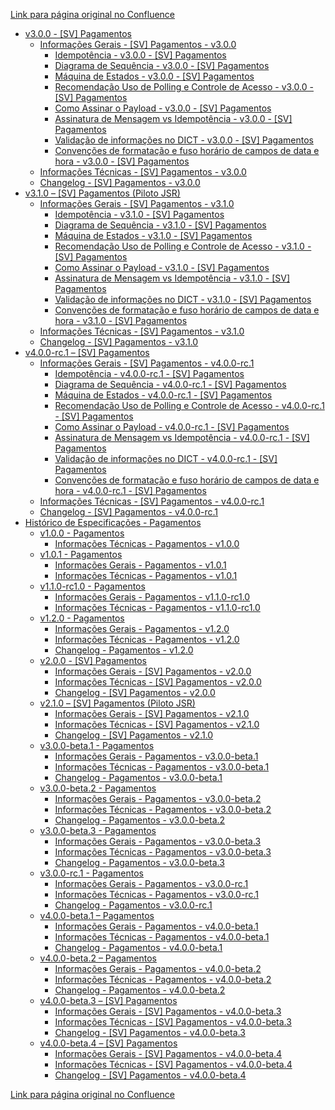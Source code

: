 [Link para página original no Confluence](https://openfinancebrasil.atlassian.net/wiki/spaces/OF/pages/17375943)

- [v3.0.0 - \[SV\] Pagamentos](../../../../../../OF/Open%20Finance%20Brasil/Especifica%c3%a7%c3%b5es%20de%20APIs/Servi%c3%a7os%20-%20SV/[SV]%20Inicia%c3%a7%c3%a3o%20de%20Pagamentos/[SV]%20API%20-%20Pagamentos/v3.0.0%20-%20[SV]%20Pagamentos/index)
    - [Informações Gerais - \[SV\] Pagamentos - v3.0.0](../../../../../../OF/Open%20Finance%20Brasil/Especifica%c3%a7%c3%b5es%20de%20APIs/Servi%c3%a7os%20-%20SV/[SV]%20Inicia%c3%a7%c3%a3o%20de%20Pagamentos/[SV]%20API%20-%20Pagamentos/v3.0.0%20-%20[SV]%20Pagamentos/Informa%c3%a7%c3%b5es%20Gerais%20-%20[SV]%20Pagamentos%20-%20v3.0.0/index)
        - [Idempotência - v3.0.0 - \[SV\] Pagamentos](../../../../../../OF/Open%20Finance%20Brasil/Especifica%c3%a7%c3%b5es%20de%20APIs/Servi%c3%a7os%20-%20SV/[SV]%20Inicia%c3%a7%c3%a3o%20de%20Pagamentos/[SV]%20API%20-%20Pagamentos/v3.0.0%20-%20[SV]%20Pagamentos/Informa%c3%a7%c3%b5es%20Gerais%20-%20[SV]%20Pagamentos%20-%20v3.0.0/Idempot%c3%aancia%20-%20v3.0.0%20-%20[SV]%20Pagamentos)
        - [Diagrama de Sequência - v3.0.0 - \[SV\] Pagamentos](../../../../../../OF/Open%20Finance%20Brasil/Especifica%c3%a7%c3%b5es%20de%20APIs/Servi%c3%a7os%20-%20SV/[SV]%20Inicia%c3%a7%c3%a3o%20de%20Pagamentos/[SV]%20API%20-%20Pagamentos/v3.0.0%20-%20[SV]%20Pagamentos/Informa%c3%a7%c3%b5es%20Gerais%20-%20[SV]%20Pagamentos%20-%20v3.0.0/Diagrama%20de%20Sequ%c3%aancia%20-%20v3.0.0%20-%20[SV]%20Pagamentos)
        - [Máquina de Estados - v3.0.0 - \[SV\] Pagamentos](../../../../../../OF/Open%20Finance%20Brasil/Especifica%c3%a7%c3%b5es%20de%20APIs/Servi%c3%a7os%20-%20SV/[SV]%20Inicia%c3%a7%c3%a3o%20de%20Pagamentos/[SV]%20API%20-%20Pagamentos/v3.0.0%20-%20[SV]%20Pagamentos/Informa%c3%a7%c3%b5es%20Gerais%20-%20[SV]%20Pagamentos%20-%20v3.0.0/M%c3%a1quina%20de%20Estados%20-%20v3.0.0%20-%20[SV]%20Pagamentos)
        - [Recomendação Uso de Polling e Controle de Acesso -  v3.0.0 - \[SV\] Pagamentos](../../../../../../OF/Open%20Finance%20Brasil/Especifica%c3%a7%c3%b5es%20de%20APIs/Servi%c3%a7os%20-%20SV/[SV]%20Inicia%c3%a7%c3%a3o%20de%20Pagamentos/[SV]%20API%20-%20Pagamentos/v3.0.0%20-%20[SV]%20Pagamentos/Informa%c3%a7%c3%b5es%20Gerais%20-%20[SV]%20Pagamentos%20-%20v3.0.0/Recomenda%c3%a7%c3%a3o%20Uso%20de%20Polling%20e%20Controle%20de%20Acesso%20-%20%20v3.0.0%20-%20[SV]%20Pagamentos)
        - [Como Assinar o Payload - v3.0.0 - \[SV\] Pagamentos](../../../../../../OF/Open%20Finance%20Brasil/Especifica%c3%a7%c3%b5es%20de%20APIs/Servi%c3%a7os%20-%20SV/[SV]%20Inicia%c3%a7%c3%a3o%20de%20Pagamentos/[SV]%20API%20-%20Pagamentos/v3.0.0%20-%20[SV]%20Pagamentos/Informa%c3%a7%c3%b5es%20Gerais%20-%20[SV]%20Pagamentos%20-%20v3.0.0/Como%20Assinar%20o%20Payload%20-%20v3.0.0%20-%20[SV]%20Pagamentos)
        - [Assinatura de Mensagem vs Idempotência - v3.0.0 - \[SV\] Pagamentos](../../../../../../OF/Open%20Finance%20Brasil/Especifica%c3%a7%c3%b5es%20de%20APIs/Servi%c3%a7os%20-%20SV/[SV]%20Inicia%c3%a7%c3%a3o%20de%20Pagamentos/[SV]%20API%20-%20Pagamentos/v3.0.0%20-%20[SV]%20Pagamentos/Informa%c3%a7%c3%b5es%20Gerais%20-%20[SV]%20Pagamentos%20-%20v3.0.0/Assinatura%20de%20Mensagem%20vs%20Idempot%c3%aancia%20-%20v3.0.0%20-%20[SV]%20Pagamentos)
        - [Validação de informações no DICT - v3.0.0 - \[SV\] Pagamentos](../../../../../../OF/Open%20Finance%20Brasil/Especifica%c3%a7%c3%b5es%20de%20APIs/Servi%c3%a7os%20-%20SV/[SV]%20Inicia%c3%a7%c3%a3o%20de%20Pagamentos/[SV]%20API%20-%20Pagamentos/v3.0.0%20-%20[SV]%20Pagamentos/Informa%c3%a7%c3%b5es%20Gerais%20-%20[SV]%20Pagamentos%20-%20v3.0.0/Valida%c3%a7%c3%a3o%20de%20informa%c3%a7%c3%b5es%20no%20DICT%20-%20v3.0.0%20-%20[SV]%20Pagamentos)
        - [Convenções de formatação e fuso horário de campos de data e hora - v3.0.0 - \[SV\] Pagamentos](../../../../../../OF/Open%20Finance%20Brasil/Especifica%c3%a7%c3%b5es%20de%20APIs/Servi%c3%a7os%20-%20SV/[SV]%20Inicia%c3%a7%c3%a3o%20de%20Pagamentos/[SV]%20API%20-%20Pagamentos/v3.0.0%20-%20[SV]%20Pagamentos/Informa%c3%a7%c3%b5es%20Gerais%20-%20[SV]%20Pagamentos%20-%20v3.0.0/Conven%c3%a7%c3%b5es%20de%20formata%c3%a7%c3%a3o%20e%20fuso%20hor%c3%a1rio%20de%20campos%20de%20data%20e%20hora%20-%20v3.0.0%20-%20[SV]%20Pagamentos)
    - [Informações Técnicas - \[SV\] Pagamentos - v3.0.0](../../../../../../OF/Open%20Finance%20Brasil/Especifica%c3%a7%c3%b5es%20de%20APIs/Servi%c3%a7os%20-%20SV/[SV]%20Inicia%c3%a7%c3%a3o%20de%20Pagamentos/[SV]%20API%20-%20Pagamentos/v3.0.0%20-%20[SV]%20Pagamentos/Informa%c3%a7%c3%b5es%20T%c3%a9cnicas%20-%20[SV]%20Pagamentos%20-%20v3.0.0)
    - [Changelog - \[SV\] Pagamentos - v3.0.0](../../../../../../OF/Open%20Finance%20Brasil/Especifica%c3%a7%c3%b5es%20de%20APIs/Servi%c3%a7os%20-%20SV/[SV]%20Inicia%c3%a7%c3%a3o%20de%20Pagamentos/[SV]%20API%20-%20Pagamentos/v3.0.0%20-%20[SV]%20Pagamentos/Changelog%20-%20[SV]%20Pagamentos%20-%20v3.0.0)
- [v3.1.0 – \[SV\] Pagamentos (Piloto JSR)](../../../../../../OF/Open%20Finance%20Brasil/Especifica%c3%a7%c3%b5es%20de%20APIs/Servi%c3%a7os%20-%20SV/[SV]%20Inicia%c3%a7%c3%a3o%20de%20Pagamentos/[SV]%20API%20-%20Pagamentos/v3.1.0%20%e2%80%93%20[SV]%20Pagamentos%20%28Piloto%20JSR%29/index)
    - [Informações Gerais - \[SV\] Pagamentos - v3.1.0](../../../../../../OF/Open%20Finance%20Brasil/Especifica%c3%a7%c3%b5es%20de%20APIs/Servi%c3%a7os%20-%20SV/[SV]%20Inicia%c3%a7%c3%a3o%20de%20Pagamentos/[SV]%20API%20-%20Pagamentos/v3.1.0%20%e2%80%93%20[SV]%20Pagamentos%20%28Piloto%20JSR%29/Informa%c3%a7%c3%b5es%20Gerais%20-%20[SV]%20Pagamentos%20-%20v3.1.0/index)
        - [Idempotência - v3.1.0 - \[SV\] Pagamentos](../../../../../../OF/Open%20Finance%20Brasil/Especifica%c3%a7%c3%b5es%20de%20APIs/Servi%c3%a7os%20-%20SV/[SV]%20Inicia%c3%a7%c3%a3o%20de%20Pagamentos/[SV]%20API%20-%20Pagamentos/v3.1.0%20%e2%80%93%20[SV]%20Pagamentos%20%28Piloto%20JSR%29/Informa%c3%a7%c3%b5es%20Gerais%20-%20[SV]%20Pagamentos%20-%20v3.1.0/Idempot%c3%aancia%20-%20v3.1.0%20-%20[SV]%20Pagamentos)
        - [Diagrama de Sequência - v3.1.0 - \[SV\] Pagamentos](../../../../../../OF/Open%20Finance%20Brasil/Especifica%c3%a7%c3%b5es%20de%20APIs/Servi%c3%a7os%20-%20SV/[SV]%20Inicia%c3%a7%c3%a3o%20de%20Pagamentos/[SV]%20API%20-%20Pagamentos/v3.1.0%20%e2%80%93%20[SV]%20Pagamentos%20%28Piloto%20JSR%29/Informa%c3%a7%c3%b5es%20Gerais%20-%20[SV]%20Pagamentos%20-%20v3.1.0/Diagrama%20de%20Sequ%c3%aancia%20-%20v3.1.0%20-%20[SV]%20Pagamentos)
        - [Máquina de Estados - v3.1.0 - \[SV\] Pagamentos](../../../../../../OF/Open%20Finance%20Brasil/Especifica%c3%a7%c3%b5es%20de%20APIs/Servi%c3%a7os%20-%20SV/[SV]%20Inicia%c3%a7%c3%a3o%20de%20Pagamentos/[SV]%20API%20-%20Pagamentos/v3.1.0%20%e2%80%93%20[SV]%20Pagamentos%20%28Piloto%20JSR%29/Informa%c3%a7%c3%b5es%20Gerais%20-%20[SV]%20Pagamentos%20-%20v3.1.0/M%c3%a1quina%20de%20Estados%20-%20v3.1.0%20-%20[SV]%20Pagamentos)
        - [Recomendação Uso de Polling e Controle de Acesso - v3.1.0 - \[SV\] Pagamentos](../../../../../../OF/Open%20Finance%20Brasil/Especifica%c3%a7%c3%b5es%20de%20APIs/Servi%c3%a7os%20-%20SV/[SV]%20Inicia%c3%a7%c3%a3o%20de%20Pagamentos/[SV]%20API%20-%20Pagamentos/v3.1.0%20%e2%80%93%20[SV]%20Pagamentos%20%28Piloto%20JSR%29/Informa%c3%a7%c3%b5es%20Gerais%20-%20[SV]%20Pagamentos%20-%20v3.1.0/Recomenda%c3%a7%c3%a3o%20Uso%20de%20Polling%20e%20Controle%20de%20Acesso%20-%20v3.1.0%20-%20[SV]%20Pagamentos)
        - [Como Assinar o Payload - v3.1.0 - \[SV\] Pagamentos](../../../../../../OF/Open%20Finance%20Brasil/Especifica%c3%a7%c3%b5es%20de%20APIs/Servi%c3%a7os%20-%20SV/[SV]%20Inicia%c3%a7%c3%a3o%20de%20Pagamentos/[SV]%20API%20-%20Pagamentos/v3.1.0%20%e2%80%93%20[SV]%20Pagamentos%20%28Piloto%20JSR%29/Informa%c3%a7%c3%b5es%20Gerais%20-%20[SV]%20Pagamentos%20-%20v3.1.0/Como%20Assinar%20o%20Payload%20-%20v3.1.0%20-%20[SV]%20Pagamentos)
        - [Assinatura de Mensagem vs Idempotência - v3.1.0 - \[SV\] Pagamentos](../../../../../../OF/Open%20Finance%20Brasil/Especifica%c3%a7%c3%b5es%20de%20APIs/Servi%c3%a7os%20-%20SV/[SV]%20Inicia%c3%a7%c3%a3o%20de%20Pagamentos/[SV]%20API%20-%20Pagamentos/v3.1.0%20%e2%80%93%20[SV]%20Pagamentos%20%28Piloto%20JSR%29/Informa%c3%a7%c3%b5es%20Gerais%20-%20[SV]%20Pagamentos%20-%20v3.1.0/Assinatura%20de%20Mensagem%20vs%20Idempot%c3%aancia%20-%20v3.1.0%20-%20[SV]%20Pagamentos)
        - [Validação de informações no DICT - v3.1.0 - \[SV\] Pagamentos](../../../../../../OF/Open%20Finance%20Brasil/Especifica%c3%a7%c3%b5es%20de%20APIs/Servi%c3%a7os%20-%20SV/[SV]%20Inicia%c3%a7%c3%a3o%20de%20Pagamentos/[SV]%20API%20-%20Pagamentos/v3.1.0%20%e2%80%93%20[SV]%20Pagamentos%20%28Piloto%20JSR%29/Informa%c3%a7%c3%b5es%20Gerais%20-%20[SV]%20Pagamentos%20-%20v3.1.0/Valida%c3%a7%c3%a3o%20de%20informa%c3%a7%c3%b5es%20no%20DICT%20-%20v3.1.0%20-%20[SV]%20Pagamentos)
        - [Convenções de formatação e fuso horário de campos de data e hora - v3.1.0 - \[SV\] Pagamentos](../../../../../../OF/Open%20Finance%20Brasil/Especifica%c3%a7%c3%b5es%20de%20APIs/Servi%c3%a7os%20-%20SV/[SV]%20Inicia%c3%a7%c3%a3o%20de%20Pagamentos/[SV]%20API%20-%20Pagamentos/v3.1.0%20%e2%80%93%20[SV]%20Pagamentos%20%28Piloto%20JSR%29/Informa%c3%a7%c3%b5es%20Gerais%20-%20[SV]%20Pagamentos%20-%20v3.1.0/Conven%c3%a7%c3%b5es%20de%20formata%c3%a7%c3%a3o%20e%20fuso%20hor%c3%a1rio%20de%20campos%20de%20data%20e%20hora%20-%20v3.1.0%20-%20[SV]%20Pagamentos)
    - [Informações Técnicas - \[SV\] Pagamentos - v3.1.0](../../../../../../OF/Open%20Finance%20Brasil/Especifica%c3%a7%c3%b5es%20de%20APIs/Servi%c3%a7os%20-%20SV/[SV]%20Inicia%c3%a7%c3%a3o%20de%20Pagamentos/[SV]%20API%20-%20Pagamentos/v3.1.0%20%e2%80%93%20[SV]%20Pagamentos%20%28Piloto%20JSR%29/Informa%c3%a7%c3%b5es%20T%c3%a9cnicas%20-%20[SV]%20Pagamentos%20-%20v3.1.0)
    - [Changelog - \[SV\] Pagamentos - v3.1.0](../../../../../../OF/Open%20Finance%20Brasil/Especifica%c3%a7%c3%b5es%20de%20APIs/Servi%c3%a7os%20-%20SV/[SV]%20Inicia%c3%a7%c3%a3o%20de%20Pagamentos/[SV]%20API%20-%20Pagamentos/v3.1.0%20%e2%80%93%20[SV]%20Pagamentos%20%28Piloto%20JSR%29/Changelog%20-%20[SV]%20Pagamentos%20-%20v3.1.0)
- [v4.0.0-rc.1 – \[SV\] Pagamentos](../../../../../../OF/Open%20Finance%20Brasil/Especifica%c3%a7%c3%b5es%20de%20APIs/Servi%c3%a7os%20-%20SV/[SV]%20Inicia%c3%a7%c3%a3o%20de%20Pagamentos/[SV]%20API%20-%20Pagamentos/v4.0.0-rc.1%20%e2%80%93%20[SV]%20Pagamentos/index)
    - [Informações Gerais - \[SV\] Pagamentos - v4.0.0-rc.1](../../../../../../OF/Open%20Finance%20Brasil/Especifica%c3%a7%c3%b5es%20de%20APIs/Servi%c3%a7os%20-%20SV/[SV]%20Inicia%c3%a7%c3%a3o%20de%20Pagamentos/[SV]%20API%20-%20Pagamentos/v4.0.0-rc.1%20%e2%80%93%20[SV]%20Pagamentos/Informa%c3%a7%c3%b5es%20Gerais%20-%20[SV]%20Pagamentos%20-%20v4.0.0-rc.1/index)
        - [Idempotência - v4.0.0-rc.1 - \[SV\] Pagamentos](../../../../../../OF/Open%20Finance%20Brasil/Especifica%c3%a7%c3%b5es%20de%20APIs/Servi%c3%a7os%20-%20SV/[SV]%20Inicia%c3%a7%c3%a3o%20de%20Pagamentos/[SV]%20API%20-%20Pagamentos/v4.0.0-rc.1%20%e2%80%93%20[SV]%20Pagamentos/Informa%c3%a7%c3%b5es%20Gerais%20-%20[SV]%20Pagamentos%20-%20v4.0.0-rc.1/Idempot%c3%aancia%20-%20v4.0.0-rc.1%20-%20[SV]%20Pagamentos)
        - [Diagrama de Sequência - v4.0.0-rc.1 - \[SV\] Pagamentos](../../../../../../OF/Open%20Finance%20Brasil/Especifica%c3%a7%c3%b5es%20de%20APIs/Servi%c3%a7os%20-%20SV/[SV]%20Inicia%c3%a7%c3%a3o%20de%20Pagamentos/[SV]%20API%20-%20Pagamentos/v4.0.0-rc.1%20%e2%80%93%20[SV]%20Pagamentos/Informa%c3%a7%c3%b5es%20Gerais%20-%20[SV]%20Pagamentos%20-%20v4.0.0-rc.1/Diagrama%20de%20Sequ%c3%aancia%20-%20v4.0.0-rc.1%20-%20[SV]%20Pagamentos)
        - [Máquina de Estados - v4.0.0-rc.1 - \[SV\] Pagamentos](../../../../../../OF/Open%20Finance%20Brasil/Especifica%c3%a7%c3%b5es%20de%20APIs/Servi%c3%a7os%20-%20SV/[SV]%20Inicia%c3%a7%c3%a3o%20de%20Pagamentos/[SV]%20API%20-%20Pagamentos/v4.0.0-rc.1%20%e2%80%93%20[SV]%20Pagamentos/Informa%c3%a7%c3%b5es%20Gerais%20-%20[SV]%20Pagamentos%20-%20v4.0.0-rc.1/M%c3%a1quina%20de%20Estados%20-%20v4.0.0-rc.1%20-%20[SV]%20Pagamentos)
        - [Recomendação Uso de Polling e Controle de Acesso - v4.0.0-rc.1 - \[SV\] Pagamentos](../../../../../../OF/Open%20Finance%20Brasil/Especifica%c3%a7%c3%b5es%20de%20APIs/Servi%c3%a7os%20-%20SV/[SV]%20Inicia%c3%a7%c3%a3o%20de%20Pagamentos/[SV]%20API%20-%20Pagamentos/v4.0.0-rc.1%20%e2%80%93%20[SV]%20Pagamentos/Informa%c3%a7%c3%b5es%20Gerais%20-%20[SV]%20Pagamentos%20-%20v4.0.0-rc.1/Recomenda%c3%a7%c3%a3o%20Uso%20de%20Polling%20e%20Controle%20de%20Acesso%20-%20v4.0.0-rc.1%20-%20[SV]%20Pagamentos)
        - [Como Assinar o Payload - v4.0.0-rc.1 - \[SV\] Pagamentos](../../../../../../OF/Open%20Finance%20Brasil/Especifica%c3%a7%c3%b5es%20de%20APIs/Servi%c3%a7os%20-%20SV/[SV]%20Inicia%c3%a7%c3%a3o%20de%20Pagamentos/[SV]%20API%20-%20Pagamentos/v4.0.0-rc.1%20%e2%80%93%20[SV]%20Pagamentos/Informa%c3%a7%c3%b5es%20Gerais%20-%20[SV]%20Pagamentos%20-%20v4.0.0-rc.1/Como%20Assinar%20o%20Payload%20-%20v4.0.0-rc.1%20-%20[SV]%20Pagamentos)
        - [Assinatura de Mensagem vs Idempotência - v4.0.0-rc.1 - \[SV\] Pagamentos](../../../../../../OF/Open%20Finance%20Brasil/Especifica%c3%a7%c3%b5es%20de%20APIs/Servi%c3%a7os%20-%20SV/[SV]%20Inicia%c3%a7%c3%a3o%20de%20Pagamentos/[SV]%20API%20-%20Pagamentos/v4.0.0-rc.1%20%e2%80%93%20[SV]%20Pagamentos/Informa%c3%a7%c3%b5es%20Gerais%20-%20[SV]%20Pagamentos%20-%20v4.0.0-rc.1/Assinatura%20de%20Mensagem%20vs%20Idempot%c3%aancia%20-%20v4.0.0-rc.1%20-%20[SV]%20Pagamentos)
        - [Validação de informações no DICT - v4.0.0-rc.1 - \[SV\] Pagamentos](../../../../../../OF/Open%20Finance%20Brasil/Especifica%c3%a7%c3%b5es%20de%20APIs/Servi%c3%a7os%20-%20SV/[SV]%20Inicia%c3%a7%c3%a3o%20de%20Pagamentos/[SV]%20API%20-%20Pagamentos/v4.0.0-rc.1%20%e2%80%93%20[SV]%20Pagamentos/Informa%c3%a7%c3%b5es%20Gerais%20-%20[SV]%20Pagamentos%20-%20v4.0.0-rc.1/Valida%c3%a7%c3%a3o%20de%20informa%c3%a7%c3%b5es%20no%20DICT%20-%20v4.0.0-rc.1%20-%20[SV]%20Pagamentos)
        - [Convenções de formatação e fuso horário de campos de data e hora - v4.0.0-rc.1 - \[SV\] Pagamentos](../../../../../../OF/Open%20Finance%20Brasil/Especifica%c3%a7%c3%b5es%20de%20APIs/Servi%c3%a7os%20-%20SV/[SV]%20Inicia%c3%a7%c3%a3o%20de%20Pagamentos/[SV]%20API%20-%20Pagamentos/v4.0.0-rc.1%20%e2%80%93%20[SV]%20Pagamentos/Informa%c3%a7%c3%b5es%20Gerais%20-%20[SV]%20Pagamentos%20-%20v4.0.0-rc.1/Conven%c3%a7%c3%b5es%20de%20formata%c3%a7%c3%a3o%20e%20fuso%20hor%c3%a1rio%20de%20campos%20de%20data%20e%20hora%20-%20v4.0.0-rc.1%20-%20[SV]%20Pagamentos)
    - [Informações Técnicas - \[SV\] Pagamentos - v4.0.0-rc.1](../../../../../../OF/Open%20Finance%20Brasil/Especifica%c3%a7%c3%b5es%20de%20APIs/Servi%c3%a7os%20-%20SV/[SV]%20Inicia%c3%a7%c3%a3o%20de%20Pagamentos/[SV]%20API%20-%20Pagamentos/v4.0.0-rc.1%20%e2%80%93%20[SV]%20Pagamentos/Informa%c3%a7%c3%b5es%20T%c3%a9cnicas%20-%20[SV]%20Pagamentos%20-%20v4.0.0-rc.1)
    - [Changelog - \[SV\] Pagamentos - v4.0.0-rc.1](../../../../../../OF/Open%20Finance%20Brasil/Especifica%c3%a7%c3%b5es%20de%20APIs/Servi%c3%a7os%20-%20SV/[SV]%20Inicia%c3%a7%c3%a3o%20de%20Pagamentos/[SV]%20API%20-%20Pagamentos/v4.0.0-rc.1%20%e2%80%93%20[SV]%20Pagamentos/Changelog%20-%20[SV]%20Pagamentos%20-%20v4.0.0-rc.1)
- [Histórico de Especificações - Pagamentos](../../../../../../OF/Open%20Finance%20Brasil/Especifica%c3%a7%c3%b5es%20de%20APIs/Servi%c3%a7os%20-%20SV/[SV]%20Inicia%c3%a7%c3%a3o%20de%20Pagamentos/[SV]%20API%20-%20Pagamentos/Hist%c3%b3rico%20de%20Especifica%c3%a7%c3%b5es%20-%20Pagamentos/index)
    - [v1.0.0 - Pagamentos](../../../../../../OF/Open%20Finance%20Brasil/Especifica%c3%a7%c3%b5es%20de%20APIs/Servi%c3%a7os%20-%20SV/[SV]%20Inicia%c3%a7%c3%a3o%20de%20Pagamentos/[SV]%20API%20-%20Pagamentos/Hist%c3%b3rico%20de%20Especifica%c3%a7%c3%b5es%20-%20Pagamentos/v1.0.0%20-%20Pagamentos/index)
        - [Informações Técnicas - Pagamentos - v1.0.0](../../../../../../OF/Open%20Finance%20Brasil/Especifica%c3%a7%c3%b5es%20de%20APIs/Servi%c3%a7os%20-%20SV/[SV]%20Inicia%c3%a7%c3%a3o%20de%20Pagamentos/[SV]%20API%20-%20Pagamentos/Hist%c3%b3rico%20de%20Especifica%c3%a7%c3%b5es%20-%20Pagamentos/v1.0.0%20-%20Pagamentos/Informa%c3%a7%c3%b5es%20T%c3%a9cnicas%20-%20Pagamentos%20-%20v1.0.0)
    - [v1.0.1 - Pagamentos](../../../../../../OF/Open%20Finance%20Brasil/Especifica%c3%a7%c3%b5es%20de%20APIs/Servi%c3%a7os%20-%20SV/[SV]%20Inicia%c3%a7%c3%a3o%20de%20Pagamentos/[SV]%20API%20-%20Pagamentos/Hist%c3%b3rico%20de%20Especifica%c3%a7%c3%b5es%20-%20Pagamentos/v1.0.1%20-%20Pagamentos/index)
        - [Informações Gerais - Pagamentos - v1.0.1](../../../../../../OF/Open%20Finance%20Brasil/Especifica%c3%a7%c3%b5es%20de%20APIs/Servi%c3%a7os%20-%20SV/[SV]%20Inicia%c3%a7%c3%a3o%20de%20Pagamentos/[SV]%20API%20-%20Pagamentos/Hist%c3%b3rico%20de%20Especifica%c3%a7%c3%b5es%20-%20Pagamentos/v1.0.1%20-%20Pagamentos/Informa%c3%a7%c3%b5es%20Gerais%20-%20Pagamentos%20-%20v1.0.1/index)
        - [Informações Técnicas - Pagamentos - v1.0.1](../../../../../../OF/Open%20Finance%20Brasil/Especifica%c3%a7%c3%b5es%20de%20APIs/Servi%c3%a7os%20-%20SV/[SV]%20Inicia%c3%a7%c3%a3o%20de%20Pagamentos/[SV]%20API%20-%20Pagamentos/Hist%c3%b3rico%20de%20Especifica%c3%a7%c3%b5es%20-%20Pagamentos/v1.0.1%20-%20Pagamentos/Informa%c3%a7%c3%b5es%20T%c3%a9cnicas%20-%20Pagamentos%20-%20v1.0.1)
    - [v1.1.0-rc1.0 - Pagamentos](../../../../../../OF/Open%20Finance%20Brasil/Especifica%c3%a7%c3%b5es%20de%20APIs/Servi%c3%a7os%20-%20SV/[SV]%20Inicia%c3%a7%c3%a3o%20de%20Pagamentos/[SV]%20API%20-%20Pagamentos/Hist%c3%b3rico%20de%20Especifica%c3%a7%c3%b5es%20-%20Pagamentos/v1.1.0-rc1.0%20-%20Pagamentos/index)
        - [Informações Gerais - Pagamentos - v1.1.0-rc1.0](../../../../../../OF/Open%20Finance%20Brasil/Especifica%c3%a7%c3%b5es%20de%20APIs/Servi%c3%a7os%20-%20SV/[SV]%20Inicia%c3%a7%c3%a3o%20de%20Pagamentos/[SV]%20API%20-%20Pagamentos/Hist%c3%b3rico%20de%20Especifica%c3%a7%c3%b5es%20-%20Pagamentos/v1.1.0-rc1.0%20-%20Pagamentos/Informa%c3%a7%c3%b5es%20Gerais%20-%20Pagamentos%20-%20v1.1.0-rc1.0/index)
        - [Informações Técnicas - Pagamentos - v1.1.0-rc1.0](../../../../../../OF/Open%20Finance%20Brasil/Especifica%c3%a7%c3%b5es%20de%20APIs/Servi%c3%a7os%20-%20SV/[SV]%20Inicia%c3%a7%c3%a3o%20de%20Pagamentos/[SV]%20API%20-%20Pagamentos/Hist%c3%b3rico%20de%20Especifica%c3%a7%c3%b5es%20-%20Pagamentos/v1.1.0-rc1.0%20-%20Pagamentos/Informa%c3%a7%c3%b5es%20T%c3%a9cnicas%20-%20Pagamentos%20-%20v1.1.0-rc1.0)
    - [v1.2.0 - Pagamentos](../../../../../../OF/Open%20Finance%20Brasil/Especifica%c3%a7%c3%b5es%20de%20APIs/Servi%c3%a7os%20-%20SV/[SV]%20Inicia%c3%a7%c3%a3o%20de%20Pagamentos/[SV]%20API%20-%20Pagamentos/Hist%c3%b3rico%20de%20Especifica%c3%a7%c3%b5es%20-%20Pagamentos/v1.2.0%20-%20Pagamentos/index)
        - [Informações Gerais - Pagamentos - v1.2.0](../../../../../../OF/Open%20Finance%20Brasil/Especifica%c3%a7%c3%b5es%20de%20APIs/Servi%c3%a7os%20-%20SV/[SV]%20Inicia%c3%a7%c3%a3o%20de%20Pagamentos/[SV]%20API%20-%20Pagamentos/Hist%c3%b3rico%20de%20Especifica%c3%a7%c3%b5es%20-%20Pagamentos/v1.2.0%20-%20Pagamentos/Informa%c3%a7%c3%b5es%20Gerais%20-%20Pagamentos%20-%20v1.2.0/index)
        - [Informações Técnicas - Pagamentos - v1.2.0](../../../../../../OF/Open%20Finance%20Brasil/Especifica%c3%a7%c3%b5es%20de%20APIs/Servi%c3%a7os%20-%20SV/[SV]%20Inicia%c3%a7%c3%a3o%20de%20Pagamentos/[SV]%20API%20-%20Pagamentos/Hist%c3%b3rico%20de%20Especifica%c3%a7%c3%b5es%20-%20Pagamentos/v1.2.0%20-%20Pagamentos/Informa%c3%a7%c3%b5es%20T%c3%a9cnicas%20-%20Pagamentos%20-%20v1.2.0)
        - [Changelog - Pagamentos - v1.2.0](../../../../../../OF/Open%20Finance%20Brasil/Especifica%c3%a7%c3%b5es%20de%20APIs/Servi%c3%a7os%20-%20SV/[SV]%20Inicia%c3%a7%c3%a3o%20de%20Pagamentos/[SV]%20API%20-%20Pagamentos/Hist%c3%b3rico%20de%20Especifica%c3%a7%c3%b5es%20-%20Pagamentos/v1.2.0%20-%20Pagamentos/Changelog%20-%20Pagamentos%20-%20v1.2.0)
    - [v2.0.0 - \[SV\] Pagamentos](../../../../../../OF/Open%20Finance%20Brasil/Especifica%c3%a7%c3%b5es%20de%20APIs/Servi%c3%a7os%20-%20SV/[SV]%20Inicia%c3%a7%c3%a3o%20de%20Pagamentos/[SV]%20API%20-%20Pagamentos/Hist%c3%b3rico%20de%20Especifica%c3%a7%c3%b5es%20-%20Pagamentos/v2.0.0%20-%20[SV]%20Pagamentos/index)
        - [Informações Gerais - \[SV\] Pagamentos - v2.0.0](../../../../../../OF/Open%20Finance%20Brasil/Especifica%c3%a7%c3%b5es%20de%20APIs/Servi%c3%a7os%20-%20SV/[SV]%20Inicia%c3%a7%c3%a3o%20de%20Pagamentos/[SV]%20API%20-%20Pagamentos/Hist%c3%b3rico%20de%20Especifica%c3%a7%c3%b5es%20-%20Pagamentos/v2.0.0%20-%20[SV]%20Pagamentos/Informa%c3%a7%c3%b5es%20Gerais%20-%20[SV]%20Pagamentos%20-%20v2.0.0/index)
        - [Informações Técnicas - \[SV\] Pagamentos - v2.0.0](../../../../../../OF/Open%20Finance%20Brasil/Especifica%c3%a7%c3%b5es%20de%20APIs/Servi%c3%a7os%20-%20SV/[SV]%20Inicia%c3%a7%c3%a3o%20de%20Pagamentos/[SV]%20API%20-%20Pagamentos/Hist%c3%b3rico%20de%20Especifica%c3%a7%c3%b5es%20-%20Pagamentos/v2.0.0%20-%20[SV]%20Pagamentos/Informa%c3%a7%c3%b5es%20T%c3%a9cnicas%20-%20[SV]%20Pagamentos%20-%20v2.0.0)
        - [Changelog - \[SV\] Pagamentos - v2.0.0](../../../../../../OF/Open%20Finance%20Brasil/Especifica%c3%a7%c3%b5es%20de%20APIs/Servi%c3%a7os%20-%20SV/[SV]%20Inicia%c3%a7%c3%a3o%20de%20Pagamentos/[SV]%20API%20-%20Pagamentos/Hist%c3%b3rico%20de%20Especifica%c3%a7%c3%b5es%20-%20Pagamentos/v2.0.0%20-%20[SV]%20Pagamentos/Changelog%20-%20[SV]%20Pagamentos%20-%20v2.0.0)
    - [v2.1.0 – \[SV\] Pagamentos (Piloto JSR)](../../../../../../OF/Open%20Finance%20Brasil/Especifica%c3%a7%c3%b5es%20de%20APIs/Servi%c3%a7os%20-%20SV/[SV]%20Inicia%c3%a7%c3%a3o%20de%20Pagamentos/[SV]%20API%20-%20Pagamentos/Hist%c3%b3rico%20de%20Especifica%c3%a7%c3%b5es%20-%20Pagamentos/v2.1.0%20%e2%80%93%20[SV]%20Pagamentos%20%28Piloto%20JSR%29/index)
        - [Informações Gerais - \[SV\] Pagamentos - v2.1.0](../../../../../../OF/Open%20Finance%20Brasil/Especifica%c3%a7%c3%b5es%20de%20APIs/Servi%c3%a7os%20-%20SV/[SV]%20Inicia%c3%a7%c3%a3o%20de%20Pagamentos/[SV]%20API%20-%20Pagamentos/Hist%c3%b3rico%20de%20Especifica%c3%a7%c3%b5es%20-%20Pagamentos/v2.1.0%20%e2%80%93%20[SV]%20Pagamentos%20%28Piloto%20JSR%29/Informa%c3%a7%c3%b5es%20Gerais%20-%20[SV]%20Pagamentos%20-%20v2.1.0/index)
        - [Informações Técnicas - \[SV\] Pagamentos - v2.1.0](../../../../../../OF/Open%20Finance%20Brasil/Especifica%c3%a7%c3%b5es%20de%20APIs/Servi%c3%a7os%20-%20SV/[SV]%20Inicia%c3%a7%c3%a3o%20de%20Pagamentos/[SV]%20API%20-%20Pagamentos/Hist%c3%b3rico%20de%20Especifica%c3%a7%c3%b5es%20-%20Pagamentos/v2.1.0%20%e2%80%93%20[SV]%20Pagamentos%20%28Piloto%20JSR%29/Informa%c3%a7%c3%b5es%20T%c3%a9cnicas%20-%20[SV]%20Pagamentos%20-%20v2.1.0)
        - [Changelog - \[SV\] Pagamentos - v2.1.0](../../../../../../OF/Open%20Finance%20Brasil/Especifica%c3%a7%c3%b5es%20de%20APIs/Servi%c3%a7os%20-%20SV/[SV]%20Inicia%c3%a7%c3%a3o%20de%20Pagamentos/[SV]%20API%20-%20Pagamentos/Hist%c3%b3rico%20de%20Especifica%c3%a7%c3%b5es%20-%20Pagamentos/v2.1.0%20%e2%80%93%20[SV]%20Pagamentos%20%28Piloto%20JSR%29/Changelog%20-%20[SV]%20Pagamentos%20-%20v2.1.0)
    - [v3.0.0-beta.1 - Pagamentos](../../../../../../OF/Open%20Finance%20Brasil/Especifica%c3%a7%c3%b5es%20de%20APIs/Servi%c3%a7os%20-%20SV/[SV]%20Inicia%c3%a7%c3%a3o%20de%20Pagamentos/[SV]%20API%20-%20Pagamentos/Hist%c3%b3rico%20de%20Especifica%c3%a7%c3%b5es%20-%20Pagamentos/v3.0.0-beta.1%20-%20Pagamentos/index)
        - [Informações Gerais - Pagamentos - v3.0.0-beta.1](../../../../../../OF/Open%20Finance%20Brasil/Especifica%c3%a7%c3%b5es%20de%20APIs/Servi%c3%a7os%20-%20SV/[SV]%20Inicia%c3%a7%c3%a3o%20de%20Pagamentos/[SV]%20API%20-%20Pagamentos/Hist%c3%b3rico%20de%20Especifica%c3%a7%c3%b5es%20-%20Pagamentos/v3.0.0-beta.1%20-%20Pagamentos/Informa%c3%a7%c3%b5es%20Gerais%20-%20Pagamentos%20-%20v3.0.0-beta.1/index)
        - [Informações Técnicas - Pagamentos - v3.0.0-beta.1](../../../../../../OF/Open%20Finance%20Brasil/Especifica%c3%a7%c3%b5es%20de%20APIs/Servi%c3%a7os%20-%20SV/[SV]%20Inicia%c3%a7%c3%a3o%20de%20Pagamentos/[SV]%20API%20-%20Pagamentos/Hist%c3%b3rico%20de%20Especifica%c3%a7%c3%b5es%20-%20Pagamentos/v3.0.0-beta.1%20-%20Pagamentos/Informa%c3%a7%c3%b5es%20T%c3%a9cnicas%20-%20Pagamentos%20-%20v3.0.0-beta.1)
        - [Changelog - Pagamentos - v3.0.0-beta.1](../../../../../../OF/Open%20Finance%20Brasil/Especifica%c3%a7%c3%b5es%20de%20APIs/Servi%c3%a7os%20-%20SV/[SV]%20Inicia%c3%a7%c3%a3o%20de%20Pagamentos/[SV]%20API%20-%20Pagamentos/Hist%c3%b3rico%20de%20Especifica%c3%a7%c3%b5es%20-%20Pagamentos/v3.0.0-beta.1%20-%20Pagamentos/Changelog%20-%20Pagamentos%20-%20v3.0.0-beta.1)
    - [v3.0.0-beta.2 - Pagamentos](../../../../../../OF/Open%20Finance%20Brasil/Especifica%c3%a7%c3%b5es%20de%20APIs/Servi%c3%a7os%20-%20SV/[SV]%20Inicia%c3%a7%c3%a3o%20de%20Pagamentos/[SV]%20API%20-%20Pagamentos/Hist%c3%b3rico%20de%20Especifica%c3%a7%c3%b5es%20-%20Pagamentos/v3.0.0-beta.2%20-%20Pagamentos/index)
        - [Informações Gerais - Pagamentos - v3.0.0-beta.2](../../../../../../OF/Open%20Finance%20Brasil/Especifica%c3%a7%c3%b5es%20de%20APIs/Servi%c3%a7os%20-%20SV/[SV]%20Inicia%c3%a7%c3%a3o%20de%20Pagamentos/[SV]%20API%20-%20Pagamentos/Hist%c3%b3rico%20de%20Especifica%c3%a7%c3%b5es%20-%20Pagamentos/v3.0.0-beta.2%20-%20Pagamentos/Informa%c3%a7%c3%b5es%20Gerais%20-%20Pagamentos%20-%20v3.0.0-beta.2/index)
        - [Informações Técnicas - Pagamentos - v3.0.0-beta.2](../../../../../../OF/Open%20Finance%20Brasil/Especifica%c3%a7%c3%b5es%20de%20APIs/Servi%c3%a7os%20-%20SV/[SV]%20Inicia%c3%a7%c3%a3o%20de%20Pagamentos/[SV]%20API%20-%20Pagamentos/Hist%c3%b3rico%20de%20Especifica%c3%a7%c3%b5es%20-%20Pagamentos/v3.0.0-beta.2%20-%20Pagamentos/Informa%c3%a7%c3%b5es%20T%c3%a9cnicas%20-%20Pagamentos%20-%20v3.0.0-beta.2)
        - [Changelog - Pagamentos - v3.0.0-beta.2](../../../../../../OF/Open%20Finance%20Brasil/Especifica%c3%a7%c3%b5es%20de%20APIs/Servi%c3%a7os%20-%20SV/[SV]%20Inicia%c3%a7%c3%a3o%20de%20Pagamentos/[SV]%20API%20-%20Pagamentos/Hist%c3%b3rico%20de%20Especifica%c3%a7%c3%b5es%20-%20Pagamentos/v3.0.0-beta.2%20-%20Pagamentos/Changelog%20-%20Pagamentos%20-%20v3.0.0-beta.2)
    - [v3.0.0-beta.3 - Pagamentos](../../../../../../OF/Open%20Finance%20Brasil/Especifica%c3%a7%c3%b5es%20de%20APIs/Servi%c3%a7os%20-%20SV/[SV]%20Inicia%c3%a7%c3%a3o%20de%20Pagamentos/[SV]%20API%20-%20Pagamentos/Hist%c3%b3rico%20de%20Especifica%c3%a7%c3%b5es%20-%20Pagamentos/v3.0.0-beta.3%20-%20Pagamentos/index)
        - [Informações Gerais - Pagamentos - v3.0.0-beta.3](../../../../../../OF/Open%20Finance%20Brasil/Especifica%c3%a7%c3%b5es%20de%20APIs/Servi%c3%a7os%20-%20SV/[SV]%20Inicia%c3%a7%c3%a3o%20de%20Pagamentos/[SV]%20API%20-%20Pagamentos/Hist%c3%b3rico%20de%20Especifica%c3%a7%c3%b5es%20-%20Pagamentos/v3.0.0-beta.3%20-%20Pagamentos/Informa%c3%a7%c3%b5es%20Gerais%20-%20Pagamentos%20-%20v3.0.0-beta.3/index)
        - [Informações Técnicas - Pagamentos - v3.0.0-beta.3](../../../../../../OF/Open%20Finance%20Brasil/Especifica%c3%a7%c3%b5es%20de%20APIs/Servi%c3%a7os%20-%20SV/[SV]%20Inicia%c3%a7%c3%a3o%20de%20Pagamentos/[SV]%20API%20-%20Pagamentos/Hist%c3%b3rico%20de%20Especifica%c3%a7%c3%b5es%20-%20Pagamentos/v3.0.0-beta.3%20-%20Pagamentos/Informa%c3%a7%c3%b5es%20T%c3%a9cnicas%20-%20Pagamentos%20-%20v3.0.0-beta.3)
        - [Changelog - Pagamentos - v3.0.0-beta.3](../../../../../../OF/Open%20Finance%20Brasil/Especifica%c3%a7%c3%b5es%20de%20APIs/Servi%c3%a7os%20-%20SV/[SV]%20Inicia%c3%a7%c3%a3o%20de%20Pagamentos/[SV]%20API%20-%20Pagamentos/Hist%c3%b3rico%20de%20Especifica%c3%a7%c3%b5es%20-%20Pagamentos/v3.0.0-beta.3%20-%20Pagamentos/Changelog%20-%20Pagamentos%20-%20v3.0.0-beta.3)
    - [v3.0.0-rc.1 - Pagamentos](../../../../../../OF/Open%20Finance%20Brasil/Especifica%c3%a7%c3%b5es%20de%20APIs/Servi%c3%a7os%20-%20SV/[SV]%20Inicia%c3%a7%c3%a3o%20de%20Pagamentos/[SV]%20API%20-%20Pagamentos/Hist%c3%b3rico%20de%20Especifica%c3%a7%c3%b5es%20-%20Pagamentos/v3.0.0-rc.1%20-%20Pagamentos/index)
        - [Informações Gerais - Pagamentos - v3.0.0-rc.1](../../../../../../OF/Open%20Finance%20Brasil/Especifica%c3%a7%c3%b5es%20de%20APIs/Servi%c3%a7os%20-%20SV/[SV]%20Inicia%c3%a7%c3%a3o%20de%20Pagamentos/[SV]%20API%20-%20Pagamentos/Hist%c3%b3rico%20de%20Especifica%c3%a7%c3%b5es%20-%20Pagamentos/v3.0.0-rc.1%20-%20Pagamentos/Informa%c3%a7%c3%b5es%20Gerais%20-%20Pagamentos%20-%20v3.0.0-rc.1/index)
        - [Informações Técnicas - Pagamentos - v3.0.0-rc.1](../../../../../../OF/Open%20Finance%20Brasil/Especifica%c3%a7%c3%b5es%20de%20APIs/Servi%c3%a7os%20-%20SV/[SV]%20Inicia%c3%a7%c3%a3o%20de%20Pagamentos/[SV]%20API%20-%20Pagamentos/Hist%c3%b3rico%20de%20Especifica%c3%a7%c3%b5es%20-%20Pagamentos/v3.0.0-rc.1%20-%20Pagamentos/Informa%c3%a7%c3%b5es%20T%c3%a9cnicas%20-%20Pagamentos%20-%20v3.0.0-rc.1)
        - [Changelog - Pagamentos - v3.0.0-rc.1](../../../../../../OF/Open%20Finance%20Brasil/Especifica%c3%a7%c3%b5es%20de%20APIs/Servi%c3%a7os%20-%20SV/[SV]%20Inicia%c3%a7%c3%a3o%20de%20Pagamentos/[SV]%20API%20-%20Pagamentos/Hist%c3%b3rico%20de%20Especifica%c3%a7%c3%b5es%20-%20Pagamentos/v3.0.0-rc.1%20-%20Pagamentos/Changelog%20-%20Pagamentos%20-%20v3.0.0-rc.1)
    - [v4.0.0-beta.1 – Pagamentos](../../../../../../OF/Open%20Finance%20Brasil/Especifica%c3%a7%c3%b5es%20de%20APIs/Servi%c3%a7os%20-%20SV/[SV]%20Inicia%c3%a7%c3%a3o%20de%20Pagamentos/[SV]%20API%20-%20Pagamentos/Hist%c3%b3rico%20de%20Especifica%c3%a7%c3%b5es%20-%20Pagamentos/v4.0.0-beta.1%20%e2%80%93%20Pagamentos/index)
        - [Informações Gerais - Pagamentos - v4.0.0-beta.1](../../../../../../OF/Open%20Finance%20Brasil/Especifica%c3%a7%c3%b5es%20de%20APIs/Servi%c3%a7os%20-%20SV/[SV]%20Inicia%c3%a7%c3%a3o%20de%20Pagamentos/[SV]%20API%20-%20Pagamentos/Hist%c3%b3rico%20de%20Especifica%c3%a7%c3%b5es%20-%20Pagamentos/v4.0.0-beta.1%20%e2%80%93%20Pagamentos/Informa%c3%a7%c3%b5es%20Gerais%20-%20Pagamentos%20-%20v4.0.0-beta.1/index)
        - [Informações Técnicas - Pagamentos - v4.0.0-beta.1](../../../../../../OF/Open%20Finance%20Brasil/Especifica%c3%a7%c3%b5es%20de%20APIs/Servi%c3%a7os%20-%20SV/[SV]%20Inicia%c3%a7%c3%a3o%20de%20Pagamentos/[SV]%20API%20-%20Pagamentos/Hist%c3%b3rico%20de%20Especifica%c3%a7%c3%b5es%20-%20Pagamentos/v4.0.0-beta.1%20%e2%80%93%20Pagamentos/Informa%c3%a7%c3%b5es%20T%c3%a9cnicas%20-%20Pagamentos%20-%20v4.0.0-beta.1)
        - [Changelog - Pagamentos - v4.0.0-beta.1](../../../../../../OF/Open%20Finance%20Brasil/Especifica%c3%a7%c3%b5es%20de%20APIs/Servi%c3%a7os%20-%20SV/[SV]%20Inicia%c3%a7%c3%a3o%20de%20Pagamentos/[SV]%20API%20-%20Pagamentos/Hist%c3%b3rico%20de%20Especifica%c3%a7%c3%b5es%20-%20Pagamentos/v4.0.0-beta.1%20%e2%80%93%20Pagamentos/Changelog%20-%20Pagamentos%20-%20v4.0.0-beta.1)
    - [v4.0.0-beta.2 – Pagamentos](../../../../../../OF/Open%20Finance%20Brasil/Especifica%c3%a7%c3%b5es%20de%20APIs/Servi%c3%a7os%20-%20SV/[SV]%20Inicia%c3%a7%c3%a3o%20de%20Pagamentos/[SV]%20API%20-%20Pagamentos/Hist%c3%b3rico%20de%20Especifica%c3%a7%c3%b5es%20-%20Pagamentos/v4.0.0-beta.2%20%e2%80%93%20Pagamentos/index)
        - [Informações Gerais - Pagamentos - v4.0.0-beta.2](../../../../../../OF/Open%20Finance%20Brasil/Especifica%c3%a7%c3%b5es%20de%20APIs/Servi%c3%a7os%20-%20SV/[SV]%20Inicia%c3%a7%c3%a3o%20de%20Pagamentos/[SV]%20API%20-%20Pagamentos/Hist%c3%b3rico%20de%20Especifica%c3%a7%c3%b5es%20-%20Pagamentos/v4.0.0-beta.2%20%e2%80%93%20Pagamentos/Informa%c3%a7%c3%b5es%20Gerais%20-%20Pagamentos%20-%20v4.0.0-beta.2/index)
        - [Informações Técnicas - Pagamentos - v4.0.0-beta.2](../../../../../../OF/Open%20Finance%20Brasil/Especifica%c3%a7%c3%b5es%20de%20APIs/Servi%c3%a7os%20-%20SV/[SV]%20Inicia%c3%a7%c3%a3o%20de%20Pagamentos/[SV]%20API%20-%20Pagamentos/Hist%c3%b3rico%20de%20Especifica%c3%a7%c3%b5es%20-%20Pagamentos/v4.0.0-beta.2%20%e2%80%93%20Pagamentos/Informa%c3%a7%c3%b5es%20T%c3%a9cnicas%20-%20Pagamentos%20-%20v4.0.0-beta.2)
        - [Changelog - Pagamentos - v4.0.0-beta.2](../../../../../../OF/Open%20Finance%20Brasil/Especifica%c3%a7%c3%b5es%20de%20APIs/Servi%c3%a7os%20-%20SV/[SV]%20Inicia%c3%a7%c3%a3o%20de%20Pagamentos/[SV]%20API%20-%20Pagamentos/Hist%c3%b3rico%20de%20Especifica%c3%a7%c3%b5es%20-%20Pagamentos/v4.0.0-beta.2%20%e2%80%93%20Pagamentos/Changelog%20-%20Pagamentos%20-%20v4.0.0-beta.2)
    - [v4.0.0-beta.3 – \[SV\] Pagamentos](../../../../../../OF/Open%20Finance%20Brasil/Especifica%c3%a7%c3%b5es%20de%20APIs/Servi%c3%a7os%20-%20SV/[SV]%20Inicia%c3%a7%c3%a3o%20de%20Pagamentos/[SV]%20API%20-%20Pagamentos/Hist%c3%b3rico%20de%20Especifica%c3%a7%c3%b5es%20-%20Pagamentos/v4.0.0-beta.3%20%e2%80%93%20[SV]%20Pagamentos/index)
        - [Informações Gerais - \[SV\] Pagamentos - v4.0.0-beta.3](../../../../../../OF/Open%20Finance%20Brasil/Especifica%c3%a7%c3%b5es%20de%20APIs/Servi%c3%a7os%20-%20SV/[SV]%20Inicia%c3%a7%c3%a3o%20de%20Pagamentos/[SV]%20API%20-%20Pagamentos/Hist%c3%b3rico%20de%20Especifica%c3%a7%c3%b5es%20-%20Pagamentos/v4.0.0-beta.3%20%e2%80%93%20[SV]%20Pagamentos/Informa%c3%a7%c3%b5es%20Gerais%20-%20[SV]%20Pagamentos%20-%20v4.0.0-beta.3/index)
        - [Informações Técnicas - \[SV\] Pagamentos - v4.0.0-beta.3](../../../../../../OF/Open%20Finance%20Brasil/Especifica%c3%a7%c3%b5es%20de%20APIs/Servi%c3%a7os%20-%20SV/[SV]%20Inicia%c3%a7%c3%a3o%20de%20Pagamentos/[SV]%20API%20-%20Pagamentos/Hist%c3%b3rico%20de%20Especifica%c3%a7%c3%b5es%20-%20Pagamentos/v4.0.0-beta.3%20%e2%80%93%20[SV]%20Pagamentos/Informa%c3%a7%c3%b5es%20T%c3%a9cnicas%20-%20[SV]%20Pagamentos%20-%20v4.0.0-beta.3)
        - [Changelog - \[SV\] Pagamentos - v4.0.0-beta.3](../../../../../../OF/Open%20Finance%20Brasil/Especifica%c3%a7%c3%b5es%20de%20APIs/Servi%c3%a7os%20-%20SV/[SV]%20Inicia%c3%a7%c3%a3o%20de%20Pagamentos/[SV]%20API%20-%20Pagamentos/Hist%c3%b3rico%20de%20Especifica%c3%a7%c3%b5es%20-%20Pagamentos/v4.0.0-beta.3%20%e2%80%93%20[SV]%20Pagamentos/Changelog%20-%20[SV]%20Pagamentos%20-%20v4.0.0-beta.3)
    - [v4.0.0-beta.4 – \[SV\] Pagamentos](../../../../../../OF/Open%20Finance%20Brasil/Especifica%c3%a7%c3%b5es%20de%20APIs/Servi%c3%a7os%20-%20SV/[SV]%20Inicia%c3%a7%c3%a3o%20de%20Pagamentos/[SV]%20API%20-%20Pagamentos/Hist%c3%b3rico%20de%20Especifica%c3%a7%c3%b5es%20-%20Pagamentos/v4.0.0-beta.4%20%e2%80%93%20[SV]%20Pagamentos/index)
        - [Informações Gerais - \[SV\] Pagamentos - v4.0.0-beta.4](../../../../../../OF/Open%20Finance%20Brasil/Especifica%c3%a7%c3%b5es%20de%20APIs/Servi%c3%a7os%20-%20SV/[SV]%20Inicia%c3%a7%c3%a3o%20de%20Pagamentos/[SV]%20API%20-%20Pagamentos/Hist%c3%b3rico%20de%20Especifica%c3%a7%c3%b5es%20-%20Pagamentos/v4.0.0-beta.4%20%e2%80%93%20[SV]%20Pagamentos/Informa%c3%a7%c3%b5es%20Gerais%20-%20[SV]%20Pagamentos%20-%20v4.0.0-beta.4/index)
        - [Informações Técnicas - \[SV\] Pagamentos - v4.0.0-beta.4](../../../../../../OF/Open%20Finance%20Brasil/Especifica%c3%a7%c3%b5es%20de%20APIs/Servi%c3%a7os%20-%20SV/[SV]%20Inicia%c3%a7%c3%a3o%20de%20Pagamentos/[SV]%20API%20-%20Pagamentos/Hist%c3%b3rico%20de%20Especifica%c3%a7%c3%b5es%20-%20Pagamentos/v4.0.0-beta.4%20%e2%80%93%20[SV]%20Pagamentos/Informa%c3%a7%c3%b5es%20T%c3%a9cnicas%20-%20[SV]%20Pagamentos%20-%20v4.0.0-beta.4)
        - [Changelog - \[SV\] Pagamentos - v4.0.0-beta.4](../../../../../../OF/Open%20Finance%20Brasil/Especifica%c3%a7%c3%b5es%20de%20APIs/Servi%c3%a7os%20-%20SV/[SV]%20Inicia%c3%a7%c3%a3o%20de%20Pagamentos/[SV]%20API%20-%20Pagamentos/Hist%c3%b3rico%20de%20Especifica%c3%a7%c3%b5es%20-%20Pagamentos/v4.0.0-beta.4%20%e2%80%93%20[SV]%20Pagamentos/Changelog%20-%20[SV]%20Pagamentos%20-%20v4.0.0-beta.4)

[Link para página original no Confluence](https://openfinancebrasil.atlassian.net/wiki/spaces/OF/pages/17375943)